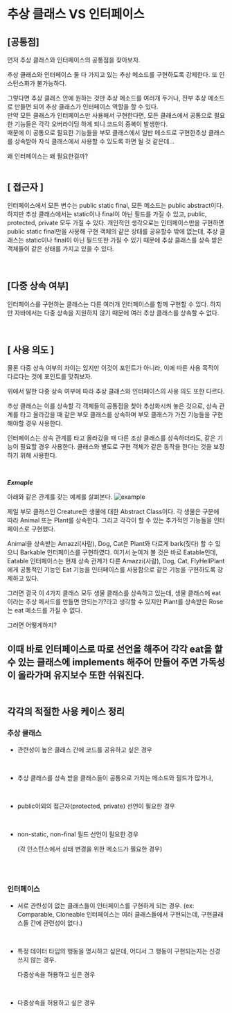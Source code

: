 # 추상 클래스 VS 인터페이스 

## [공통점]

먼저 추상 클래스와 인터페이스의 공통점을 찾아보자.

추상 클래스와 인터페이스 둘 다 가지고 있는 추상 메소드를 구현하도록 강제한다.
또 인스턴스화가 불가능하다.

그렇다면 추상 클래스 안에 원하는 것만 추상 메소드를 여러개 두거나, 
전부 추상 메소드로 만들면 되어 추상 클래스가 인터페이스 역할을 할 수 있다. <br>
만약 모든 클래스가 인터페이스만 사용해서 구현한다면, 모든 클래스에서 공통으로 필요한 기능들은 각각 오버라이딩 하게 되니 코드의 중복이 발생한다. <Br>
때문에 이 공통으로 필요한 기능들을 부모 클래스에서 일반 메소드로 구현한추상 클래스를 상속받아 자식 클래스에서 사용할 수 있도록 하면 될 것 같은데...

왜 인터페이스는 왜 필요한걸까? 
<br>
<Br>

## [ 접근자 ]

인터페이스에서 모든 변수는 public static final, 모든 메소드는 public abstract이다.
하지만 추상 클래스에서는 static이나 final이 아닌 필드를 가질 수 있고, public, protected, private 모두 가질 수 있다.
개인적인 생각으로는 인터페이스만을 구현하면 public static final만을 사용해 구현 객체의 같은 상태를 공유할수 밖에 없는데, 추상 클래스는 static이나 final이 아닌 필드또한 가질 수 있기 때문에 추상 클래스를 상속 받은 객체들이 같은 상태를 가지고 있을 수 있다.

<br>

## [다중 상속 여부]

인터페이스를 구현하는 클래스는 다른 여러개 인터페이스를 함께 구현할 수 있다.
하지만 자바에서는 다중 상속을 지원하지 않기 때문에 여러 추상 클래스를 상속할 수 없다.

<br>

## [ 사용 의도 ]
물론 다중 상속 여부의 차이는 있지만 이것이 포인트가 아니라, 이에 따른 사용 목적이 다르다는 것에 포인트를 맞춰보자.

위에서 말한 다중 상속 여부에 따라 추상 클래스와 인터페이스의 사용 의도 또한 다르다.


추상 클래스는 이를 상속할 각 객체들의 공통점을 찾아 추상화시켜 놓은 것으로, 상속 관계를 타고 올라갔을 때 같은 부모 클래스를 상속하며 부모 클래스가 가진 기능들을 구현해야할 경우 사용한다.


인터페이스는 상속 관계를 타고 올라갔을 때 다른 조상 클래스를 상속하더라도, 같은 기능이 필요할 경우 사용한다.
클래스와 별도로 구현 객체가 같은 동작을 한다는 것을 보장하기 위해 사용한다.

<br>

***Exmaple***

아래와 같은 관계를 갖는 예제를 살펴본다.
![example](https://velog.velcdn.com/images%2Fnew_wisdom%2Fpost%2Faf9d99ef-28f2-483f-a261-161cb979fb4a%2Fimage.png)

​제일 부모 클래스인 Creature은 생물에 대한 Abstract Class이다.
각 생물은 구분에 따라 Animal 또는 Plant를 상속한다.
그리고 각각이 할 수 있는 추가적인 기능들을 인터페이스로 구현했다.


Animal을 상속받는 Amazzi(사람), Dog, Cat은 Plant와 다르게 bark(짖다) 할 수 있으니 Barkable 인터페이스를 구현하였다.
여기서 눈여겨 볼 것은 바로 Eatable인데, Eatable 인터페이스는 현재 상속 관계가 다른 Amazzi(사람), Dog, Cat, FlyHellPlant에게 공통적인 기능인 Eat 기능을 인터페이스를 사용함으로 같은 기능을 구현하도록 강제하고 있다.



그러면 결국 이 4가지 클래스 모두 생물 클래스를 상속하고 있는데, 생물 클래스에 eat이라는 추상 메서드를 만들면 안되는가?라고 생각할 수 있지만 Plant를 상속받은 Rose는 eat 메소드를 가질 수 없다.


그러면 어떻게하지?

이때 바로 인터페이스로 따로 선언을 해주어 각각 eat을 할 수 있는 클래스에 implements 해주어 만들어 주면 가독성이 올라가며 유지보수 또한 쉬워진다.
<Br>
<br>
---

## 각각의 적절한 사용 케이스 정리

### 추상 클래스

-  관련성이 높은 클래스 간에 코드를 공유하고 싶은 경우

<Br>

-  추상 클래스를 상속 받을 클래스들이 공통으로 가지는 메소드와 필드가 많거나,

<br>

-  public이외의 접근자(protected, private) 선언이 필요한 경우
 <br>



-  non-static, non-final 필드 선언이 필요한 경우 

   (각 인스턴스에서 상태 변경을 위한 메소드가 필요한 경우)

​<br>
<Br>

### 인터페이스

-  서로 관련성이 없는 클래스들이 인터페이스를 구현하게 되는 경우.
(ex: Comparable, Cloneable 인터페이스는 여러 클래스들에서 구현되는데, 구현클래스들 간에 관련성이 없다.)

<br>

-  특정 데이터 타입의 행동을 명시하고 싶은데, 어디서 그 행동이 구현되는지는 신경쓰지 않는 경우.

   다중상속을 허용하고 싶은 경우

<br>

-  다중상속을 허용하고 싶은 경우